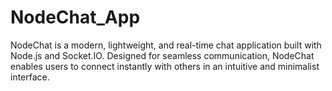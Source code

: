 # NodeChat_App
NodeChat is a modern, lightweight, and real-time chat application built with Node.js and Socket.IO. Designed for seamless communication, NodeChat enables users to connect instantly with others in an intuitive and minimalist interface.
